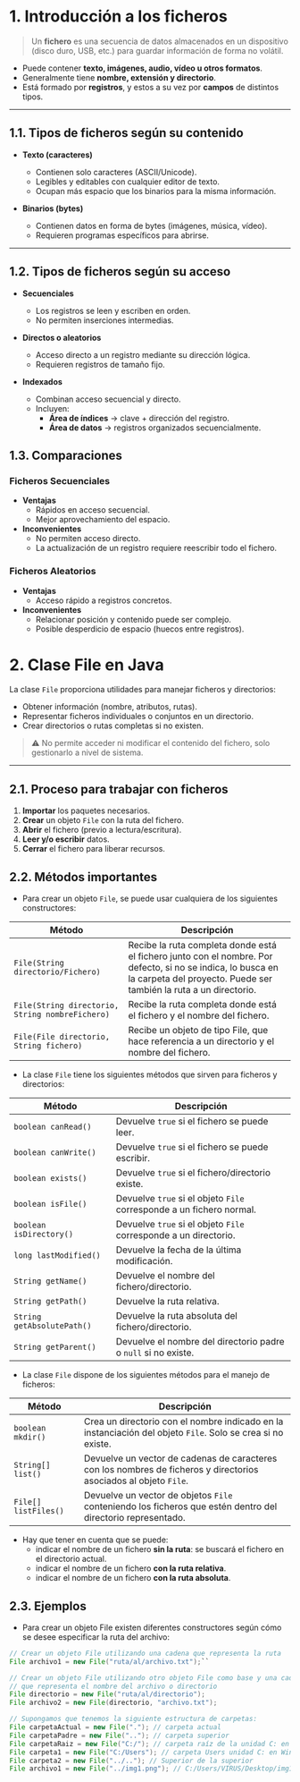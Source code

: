 # 1. Introducción a los ficheros  

> Un **fichero** es una secuencia de datos almacenados en un dispositivo (disco duro, USB, etc.) para guardar información de forma no volátil.  
  - Puede contener **texto, imágenes, audio, vídeo u otros formatos**.  
  - Generalmente tiene **nombre, extensión y directorio**.  
  - Está formado por **registros**, y estos a su vez por **campos** de distintos tipos.  

---

## 1.1. Tipos de ficheros según su contenido  

- **Texto (caracteres)**  
  - Contienen solo caracteres (ASCII/Unicode).  
  - Legibles y editables con cualquier editor de texto.  
  - Ocupan más espacio que los binarios para la misma información.  

- **Binarios (bytes)**  
  - Contienen datos en forma de bytes (imágenes, música, vídeo).  
  - Requieren programas específicos para abrirse.  

---

## 1.2. Tipos de ficheros según su acceso  

- **Secuenciales**  
  - Los registros se leen y escriben en orden.  
  - No permiten inserciones intermedias.  

- **Directos o aleatorios**  
  - Acceso directo a un registro mediante su dirección lógica.  
  - Requieren registros de tamaño fijo.  

- **Indexados**  
  - Combinan acceso secuencial y directo.  
  - Incluyen:  
    - **Área de índices** → clave + dirección del registro.  
    - **Área de datos** → registros organizados secuencialmente.  
## 1.3. Comparaciones  

### Ficheros Secuenciales  
- **Ventajas**  
  - Rápidos en acceso secuencial.  
  - Mejor aprovechamiento del espacio.  
- **Inconvenientes**  
  - No permiten acceso directo.  
  - La actualización de un registro requiere reescribir todo el fichero.  

### Ficheros Aleatorios  
- **Ventajas**  
  - Acceso rápido a registros concretos.  
- **Inconvenientes**  
  - Relacionar posición y contenido puede ser complejo.  
  - Posible desperdicio de espacio (huecos entre registros).  
# 2. Clase File en Java  

La clase `File` proporciona utilidades para manejar ficheros y directorios:  
- Obtener información (nombre, atributos, rutas).  
- Representar ficheros individuales o conjuntos en un directorio.  
- Crear directorios o rutas completas si no existen.  

> ⚠️ No permite acceder ni modificar el contenido del fichero, solo gestionarlo a nivel de sistema.  

---

## 2.1. Proceso para trabajar con ficheros  

1. **Importar** los paquetes necesarios.  
2. **Crear** un objeto `File` con la ruta del fichero.  
3. **Abrir** el fichero (previo a lectura/escritura).  
4. **Leer y/o escribir** datos.  
5. **Cerrar** el fichero para liberar recursos.  

## 2.2. Métodos importantes

- Para crear un objeto `File`, se puede usar cualquiera de los siguientes constructores: 

| Método                                | Descripción                                                                                                                                                                     |
|---------------------------------------|---------------------------------------------------------------------------------------------------------------------------------------------------------------------------------|
| `File(String directorio/Fichero)`     | Recibe la ruta completa donde está el fichero junto con el nombre. Por defecto, si no se indica, lo busca en la carpeta del proyecto. Puede ser también la ruta a un directorio. |
| `File(String directorio, String nombreFichero)` | Recibe la ruta completa donde está el fichero y el nombre del fichero.                                                                                       |
| `File(File directorio, String fichero)` | Recibe un objeto de tipo File, que hace referencia a un directorio y el nombre del fichero.                                                                  |

- La clase `File` tiene los siguientes métodos que sirven para ficheros y directorios:

| Método                 | Descripción                                                                 |
|-------------------------|------------------------------------------------------------------------------|
| `boolean canRead()`     | Devuelve `true` si el fichero se puede leer.                                |
| `boolean canWrite()`    | Devuelve `true` si el fichero se puede escribir.                            |
| `boolean exists()`      | Devuelve `true` si el fichero/directorio existe.                            |
| `boolean isFile()`      | Devuelve `true` si el objeto `File` corresponde a un fichero normal.         |
| `boolean isDirectory()` | Devuelve `true` si el objeto `File` corresponde a un directorio.             |
| `long lastModified()`   | Devuelve la fecha de la última modificación.                                |
| `String getName()`      | Devuelve el nombre del fichero/directorio.                                  |
| `String getPath()`      | Devuelve la ruta relativa.                                                  |
| `String getAbsolutePath()` | Devuelve la ruta absoluta del fichero/directorio.                        |
| `String getParent()`    | Devuelve el nombre del directorio padre o `null` si no existe.              |


- La clase `File` dispone de los siguientes métodos para el manejo de ficheros:

| Método              | Descripción                                                                                                      |
|----------------------|------------------------------------------------------------------------------------------------------------------|
| `boolean mkdir()`    | Crea un directorio con el nombre indicado en la instanciación del objeto `File`. Solo se crea si no existe.      |
| `String[] list()`    | Devuelve un vector de cadenas de caracteres con los nombres de ficheros y directorios asociados al objeto `File`.|
| `File[] listFiles()` | Devuelve un vector de objetos `File` conteniendo los ficheros que estén dentro del directorio representado.       |

- Hay que tener en cuenta que se puede:
  - indicar el nombre de un fichero **sin la ruta**: se buscará el fichero en el directorio actual.
  - indicar el nombre de un fichero **con la ruta relativa**.
  - indicar el nombre de un fichero **con la ruta absoluta**.

## 2.3. Ejemplos
- Para crear un objeto File existen diferentes constructores según cómo se desee especificar la ruta del archivo:
```java
// Crear un objeto File utilizando una cadena que representa la ruta
File archivo1 = new File("ruta/al/archivo.txt");``
```
```java
// Crear un objeto File utilizando otro objeto File como base y una cadena
// que representa el nombre del archivo o directorio
File directorio = new File("ruta/al/directorio");
File archivo2 = new File(directorio, "archivo.txt");
```
```java
// Supongamos que tenemos la siguiente estructura de carpetas: 
File carpetaActual = new File("."); // carpeta actual
File carpetaPadre = new File(".."); // carpeta superior
File carpetaRaiz = new File("C:/"); // carpeta raíz de la unidad C: en Windows
File carpeta1 = new File("C:/Users"); // carpeta Users unidad C: en Windows
File carpeta2 = new File("../.."); // Superior de la superior
File archivo1 = new File("../img1.png"); // C:/Users/VIRUS/Desktop/img1.png
```
